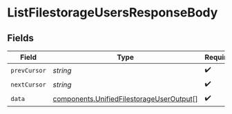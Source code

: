 # ListFilestorageUsersResponseBody


## Fields

| Field                                                                                                | Type                                                                                                 | Required                                                                                             | Description                                                                                          |
| ---------------------------------------------------------------------------------------------------- | ---------------------------------------------------------------------------------------------------- | ---------------------------------------------------------------------------------------------------- | ---------------------------------------------------------------------------------------------------- |
| `prevCursor`                                                                                         | *string*                                                                                             | :heavy_check_mark:                                                                                   | N/A                                                                                                  |
| `nextCursor`                                                                                         | *string*                                                                                             | :heavy_check_mark:                                                                                   | N/A                                                                                                  |
| `data`                                                                                               | [components.UnifiedFilestorageUserOutput](../../models/components/unifiedfilestorageuseroutput.md)[] | :heavy_check_mark:                                                                                   | N/A                                                                                                  |
